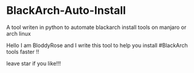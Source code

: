 # BlackArch-Auto-Install
A tool writen in python to automate blackarch install tools on manjaro or arch linux 

Hello I am BloddyRose and I write this tool to help you install #BlackArch tools faster !!

leave  star if you like!!!


